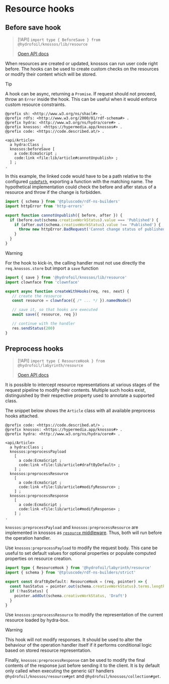 # Resource hooks

## Before save hook

> [!API]
> `import type { BeforeSave } from @hydrofoil/knossos/lib/resource`
>
> [Open API docs](/api/interfaces/_hydrofoil_knossos_lib_resource.beforesave.html)

When resources are created or updated, knossos can run user code right before. The hooks can be used to create custom checks on the resources or modify their content which will be stored.

> [!TIP]
> A hook can be async, returning a `Promise`. If request should not proceed, throw an `Error` inside the hook. This can be useful when it would enforce custom resource constraints.

```turtle
@prefix sh: <http://www.w3.org/ns/shacl#> .
@prefix rdfs: <http://www.w3.org/2000/01/rdf-schema#> .
@prefix hydra: <http://www.w3.org/ns/hydra/core#> .
@prefix knossos: <https://hypermedia.app/knossos#> .
@prefix code: <https://code.described.at/> .

<api/Article>
  a hydra:Class ;
  knossos:beforeSave [
    a code:EcmaScript ;
    code:link <file:lib/article#cannotUnpublish> ;
  ] ;
.
```

In this example, the linked code would have to be a path relative to the configured [`codePath`](/api/interfaces/_hydrofoil_knossos_server.options.html#codepath), exporting a function with the matching name. The hypothetical implementation could check the before and after status of a resource and throw if the change is forbidden.

```javascript
import { schema } from '@tpluscode/rdf-ns-builders'
import httpError from 'http-errors'

export function cannotUnpublish({ before, after }) {
  if (before.out(schema.creativeWorkStatus).value === 'Published') {
    if (after.out(schema.creativeWorkStatus).value !== 'Published') {
      throw new httpError.BadRequest('Cannot change status of published article')
    }
  }
}
```

> [!WARNING]
> For the hook to kick-in, the calling handler must not use directly the `req.knossos.store` but import a `save` function
>
> ```javascript
> import { save } from '@hydrofoil/knossos/lib/resource'
> import clownface from 'clownface' 
>
> export async function createWithHooks(req, res, next) {
>    // create the resource    
>    const resource = clownface({ /* ... */ }).namedNode()
>
>    // save it, so that hooks are executed
>    await save({ resource, req })
>
>    // continue with the handler
>    res.sendStatus(200)
> }
> ```

## Preprocess hooks

> [!API]
> `import type { ResourceHook } from @hydrofoil/labyrinth/resource`
>
> [Open API docs](/api/interfaces/_hydrofoil_labyrinth_resource.ResourceHook.html)

It is possible to intercept resource representations at various stages of the request pipeline to modify their contents. Multiple such hooks exist, distinguished by their respective property used to annotate a supported class.

The snippet below shows the `Article` class with all available preprocess hooks attached.

```turtle
@prefix code: <https://code.described.at/> .
@prefix knossos: <https://hypermedia.app/knossos#> .
@prefix hydra: <http://www.w3.org/ns/hydra/core#> .

<api/Article>
  a hydra:Class ;
  knossos:preprocessPayload
    [
      a code:EcmaScript ;
      code:link <file:lib/article#draftByDefault> ;
    ] ;
  knossos:preprocessResource
    [
      a code:EcmaScript ;
      code:link <file:lib/article#modifyResource> ;
    ] ;
  knossos:preprocessResponse
    [
      a code:EcmaScript ;
      code:link <file:lib/article#modifyResponse> ;
    ] ;
.
```

`knossos:preprocessPayload` and `knossos:preprocessResource` are implemented in knossos as [`resource` middleware](../knossos/configuration#middleware). Thus, both will run before the operation handler.

Use `knossos:preprocessPayload` to modify the request body. This cane be useful to set default values for optional properties or populate computed properties on resource creation.

```typescript
import type { ResourceHook } from '@hydrofoil/labyrinth/resource' 
import { schema } from '@tpluscode/rdf-ns-builders/strict'

export const draftByDefault: ResourceHook = (req, pointer) => {
  const hasStatus = pointer.out(schema.creativeWorkStatus).terms.length > 0
  if (!hasStatus) {
    pointer.addOut(schema.creativeWorkStatus, 'Draft')
  }
}
```

Use `knossos:preprocessResource` to modify the representation of the current resource loaded by hydra-box.

> [!WARNING]
> This hook will not modify responses. It should be used to alter the behaviour of the operation handler itself if it performs conditional logic based on stored resource representation.

Finally, `knossos:preprocessResponse` can be used to modify the final contents of the response just before sending it to the client. It is by default only called when executing the generic `GET` handlers `@hydrofoil/knossos/resource#get` and `@hydrofoil/knossos/collection#get`.
